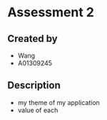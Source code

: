 # Assessment 2
## Created by
- Wang
- A01309245
## Description
- my theme of my application
- value of each